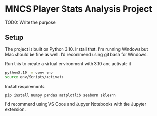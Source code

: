# MNCS Player Stats Analysis Project

TODO: Write the purpose

## Setup

The project is built on Python 3.10. Install that. I'm running Windows but Mac should be fine as well. I'd recommend using git bash for Windows.

Run this to create a virtual environment with 3.10 and activate it

```bash
python3.10 -m venv env
source env/Scripts/activate
```

Install requirements
```bash
pip install numpy pandas matplotlib seaborn sklearn
```

I'd recommend using VS Code and Jupyer Notebooks with the Jupyter extension.
